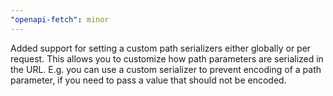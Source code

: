 ```yaml
---
"openapi-fetch": minor
---
```


Added support for setting a custom path serializers either globally or per request. This allows you to customize how path parameters are serialized in the URL. E.g. you can use a custom serializer to prevent encoding of a path parameter, if you need to pass a value that should not be encoded.
